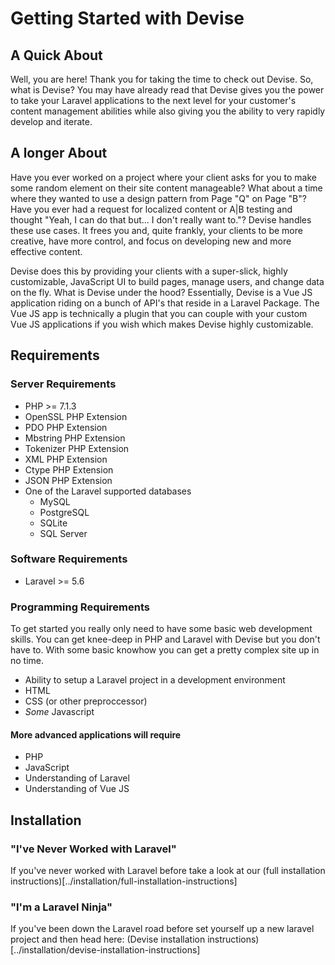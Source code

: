# Getting Started with Devise

## A Quick About

Well, you are here! Thank you for taking the time to check out Devise. So, what is Devise? You may have already read that Devise gives you the power to take your Laravel applications to the next level for your customer's content management abilities while also giving you the ability to very rapidly develop and iterate.


## A longer About

Have you ever worked on a project where your client asks for you to make some random element on their site content manageable? What about a time where they wanted to use a design pattern from Page "Q" on Page "B"? Have you ever had a request for localized content or A|B testing and thought "Yeah, I can do that but... I don't really want to."? Devise handles these use cases. It frees you and, quite frankly, your clients to be more creative, have more control, and focus on developing new and more effective content.

Devise does this by providing your clients with a super-slick, highly customizable, JavaScript UI to build pages, manage users, and change data on the fly. What is Devise under the hood? Essentially, Devise is a Vue JS application riding on a bunch of API's that reside in a Laravel Package. The Vue JS app is technically a plugin that you can couple with your custom Vue JS applications if you wish which makes Devise highly customizable.

## Requirements

### Server Requirements

* PHP >= 7.1.3
* OpenSSL PHP Extension
* PDO PHP Extension
* Mbstring PHP Extension
* Tokenizer PHP Extension
* XML PHP Extension
* Ctype PHP Extension
* JSON PHP Extension
* One of the Laravel supported databases
  * MySQL
  * PostgreSQL
  * SQLite
  * SQL Server

### Software Requirements

* Laravel >= 5.6

### Programming Requirements

To get started you really only need to have some basic web development skills. You can get knee-deep in PHP and Laravel with Devise but you don't have to. With some basic knowhow you can get a pretty complex site up in no time.

* Ability to setup a Laravel project in a development environment
* HTML
* CSS (or other preproccessor)
* *Some* Javascript

#### More advanced applications will require

* PHP
* JavaScript
* Understanding of Laravel
* Understanding of Vue JS

## Installation

### "I've Never Worked with Laravel"

If you've never worked with Laravel before take a look at our (full installation instructions)[../installation/full-installation-instructions]

### "I'm a Laravel Ninja"

If you've been down the Laravel road before set yourself up a new laravel project and then head here: (Devise installation instructions)[../installation/devise-installation-instructions]
